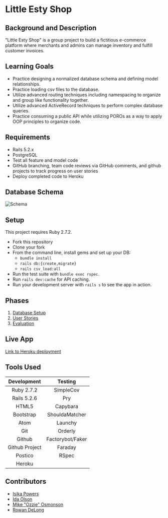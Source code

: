 # Little Esty Shop

## Background and Description

"Little Esty Shop" is a group project to build a fictitious e-commerce platform where merchants and admins can manage inventory and fulfill customer invoices.

## Learning Goals
- Practice designing a normalized database schema and defining model relationships.
- Practice loading csv files to the database.
- Utilize advanced routing techniques including namespacing to organize and group like functionality together.
- Utilize advanced ActiveRecord techniques to perform complex database queries.
- Practice consuming a public API while utilizing POROs as a way to apply OOP principles to organize code.

## Requirements
- Rails 5.2.x
- PostgreSQL
- Test all feature and model code
- GitHub branching, team code reviews via GitHub comments, and github projects to track progress on user stories
- Deploy completed code to Heroku

## Database Schema
![Schema](https://user-images.githubusercontent.com/72399033/134418403-99e1a24c-11fb-442c-a682-01e86095ba7d.png)

## Setup
This project requires Ruby 2.7.2.

* Fork this repository
* Clone your fork
* From the command line, install gems and set up your DB:
    * `bundle install`
    * `rails db:{create,migrate}`
    * `rails csv_load:all`
* Run the test suite with `bundle exec rspec`.
* Run `rails dev:cache` for API caching.
* Run your development server with `rails s` to see the app in action.

## Phases

1. [Database Setup](./doc/db_setup.md)
1. [User Stories](./doc/user_stories.md)
1. [Evaluation](./doc/evaluation.md)

## Live App
[Link to Heroku deployment](https://little-esty.herokuapp.com)

## Tools Used

| Development    |  Testing             |
| :-------------:| :-------------------:|
| Ruby 2.7.2     | SimpleCov            |
| Rails 5.2.6    | Pry                  |
| HTML5          | Capybara             |
| Bootstrap      | ShouldaMatcher       |
| Atom           | Launchy              |
| Git            | Orderly              |
| Github         | Factorybot/Faker     |
| Github Project | Faraday              |
| Postico        | RSpec                |
| Heroku         |                      |

## Contributors

- [Isika Powers](https://github.com/Isikapowers/)
- [Ida Olson](https://github.com/idaolson)
- [Mike "Ozzie" Osmonson](https://github.com/ozzman84)
- [Rowan DeLong](https://github.com/RowanDW)
